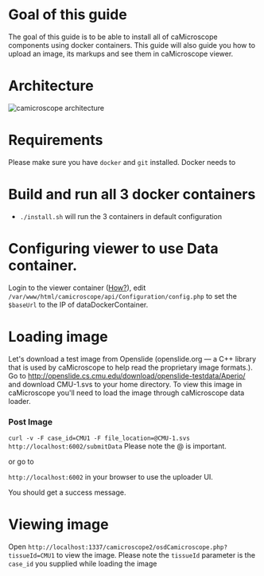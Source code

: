 # Goal of this guide

The goal of this guide is to be able to install all of caMicroscope components using docker containers. This guide will also guide you how to upload an image, its markups and see them in caMicroscope viewer. 

# Architecture
![camicroscope architecture](https://wiki.nci.nih.gov/download/attachments/325550279/caMicroscope-Architecture.png?version=1&modificationDate=1468862245000&api=v2)

# Requirements
Please make sure you have `docker` and `git` installed. Docker needs to 

# Build and run all 3 docker containers
* `./install.sh` will run the 3 containers in default configuration


# Configuring viewer to use Data container.
Login to the viewer container ([How?](http://stackoverflow.com/questions/30172605/how-to-get-into-a-docker-container)), edit `/var/www/html/camicroscope/api/Configuration/config.php` to set the `$baseUrl` to the IP of dataDockerContainer.

# Loading image
Let's download a test image from Openslide (openslide.org — a C++ library that is used by caMicroscope to help read the proprietary image formats.). Go to http://openslide.cs.cmu.edu/download/openslide-testdata/Aperio/ and download CMU-1.svs to your home directory. To view this image in caMicroscope you'll need to load the image through caMicroscope data loader.

### Post Image 
`curl -v -F case_id=CMU1 -F file_location=@CMU-1.svs http://localhost:6002/submitData`
Please note the @ is important.

or go to

`http://localhost:6002` in your browser to use the uploader UI.

You should get a success message.

# Viewing image
Open `http://localhost:1337/camicroscope2/osdCamicroscope.php?tissueId=CMU1` to view the image. Please note the `tissueId` parameter is the `case_id` you supplied while loading the image


